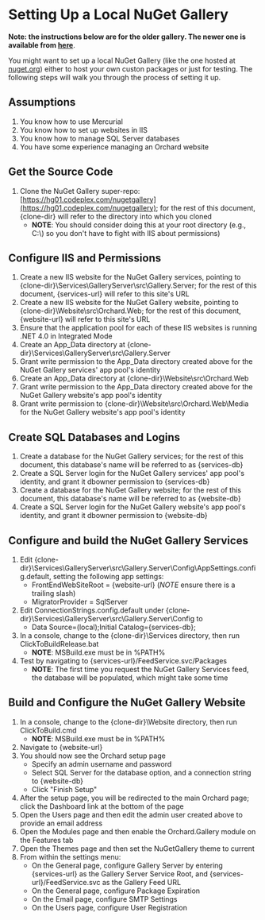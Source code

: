 ﻿# Setting Up a Local NuGet Gallery

**Note: the instructions below are for the older gallery. The newer one is available from [here](https://github.com/NuGet/NuGetGallery/blob/master/README.markdown)**.

You might want to set up a local NuGet Gallery (like the one hosted at [nuget.org](http://nuget.org)) either to host your own custon packages or just for testing. The following steps will walk you through the process of setting it up.

## Assumptions
1. You know how to use Mercurial
1. You know how to set up websites in IIS
1. You know how to manage SQL Server databases
1. You have some experience managing an Orchard website

## Get the Source Code
1. Clone the NuGet Gallery super-repo: [https://hg01.codeplex.com/nugetgallery](https://hg01.codeplex.com/nugetgallery); for the rest of this document, {clone-dir} will refer to the directory into which you cloned
   * **NOTE**: You should consider doing this at your root directory (e.g., C:\\) so you don't have to fight with IIS about permissions)

## Configure IIS and Permissions
1. Create a new IIS website for the NuGet Gallery services, pointing to {clone-dir}\Services\GalleryServer\src\Gallery.Server; for the rest of this document, {services-url} will refer to this site's URL
1. Create a new IIS website for the NuGet Gallery website, pointing to {clone-dir}\Website\src\Orchard.Web; for the rest of this document, {website-url} will refer to this site's URL
1. Ensure that the application pool for each of these IIS websites is running .NET 4.0 in Integrated Mode
1. Create an App_Data directory at {clone-dir}\Services\GalleryServer\src\Gallery.Server
1. Grant write permission to the App_Data directory created above for the NuGet Gallery services' app pool's identity
1. Create an App_Data directory at {clone-dir}\Website\src\Orchard.Web
1. Grant write permission to the App_Data directory created above for the NuGet Gallery website's app pool's identity
1. Grant write permission to {clone-dir}\Website\src\Orchard.Web\Media  for the NuGet Gallery website's app pool's identity

## Create SQL Databases and Logins
1. Create a database for the NuGet Gallery services; for the rest of this document, this database's name will be referred to as {services-db}
1. Create a SQL Server login for the NuGet Gallery services' app pool's identity, and grant it dbowner permission to {services-db}
1. Create a database for the NuGet Gallery website; for the rest of this document, this database's name will be referred to as {website-db}
1. Create a SQL Server login for the NuGet Gallery website's app pool's identity, and grant it dbowner permission to {website-db}

## Configure and build the NuGet Gallery Services
1. Edit {clone-dir}\Services\GalleryServer\src\Gallery.Server\Config\AppSettings.config.default, setting the following app settings:
   * FrontEndWebSiteRoot = {website-url} (*NOTE* ensure there is a trailing slash)
   * MigratorProvider = SqlServer
1. Edit ConnectionStrings.config.default under {clone-dir}\Services\GalleryServer\src\Gallery.Server\Config to 
   * Data Source=(local);Initial Catalog={services-db};
1. In a console, change to the {clone-dir}\Services directory, then run ClickToBuildRelease.bat
   * **NOTE**: MSBuild.exe must be in %PATH%
1. Test by navigating to {services-url}/FeedService.svc/Packages
   * **NOTE**: The first time you request the NuGet Gallery Services feed, the database will be populated, which might take some time

## Build and Configure the NuGet Gallery Website
1. In a console, change to the {clone-dir}\Website directory, then run ClickToBuild.cmd
   * **NOTE**: MSBuild.exe must be in %PATH%
1. Navigate to {website-url}
1. You should now see the Orchard setup page
   * Specify an admin username and password
   * Select SQL Server for the database option, and a connection string to {website-db}
   * Click "Finish Setup"
1. After the setup page, you will be redirected to the main Orchard page; click the Dashboard link at the bottom of the page
1. Open the Users page and then edit the admin user created above to provide an email address
1. Open the Modules page and then enable the Orchard.Gallery module on the Features tab
1. Open the Themes page and then set the NuGetGallery theme to current
1. From within the settings menu:
   * On the General page, configure Gallery Server by entering {services-url} as the Gallery Server Service Root, and {services-url}/FeedService.svc as the Gallery Feed URL
   * On the General page, configure Package Expiration
   * On the Email page, configure SMTP Settings
   * On the Users page, configure User Registration
